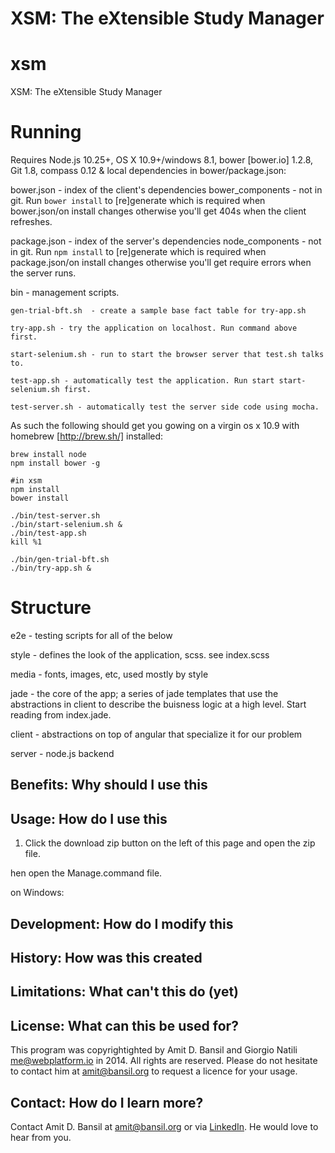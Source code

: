 # XSM: The eXtensible Study Manager

xsm
===

XSM: The eXtensible Study Manager

Running
===

Requires Node.js 10.25+, OS X 10.9+/windows 8.1, bower [bower.io] 1.2.8, Git 1.8, compass 0.12 & local dependencies in bower/package.json:

bower.json - index of the client's dependencies
bower_components - not in git. Run `bower install` to [re]generate which is required when bower.json/on install changes otherwise you'll get 404s when the client refreshes.

package.json - index of the server's dependencies
node_components - not in git. Run `npm install` to [re]generate which is required when package.json/on install changes otherwise you'll get require errors when the server runs.

bin - management scripts.

	gen-trial-bft.sh  - create a sample base fact table for try-app.sh

	try-app.sh - try the application on localhost. Run command above first.

	start-selenium.sh - run to start the browser server that test.sh talks to.

	test-app.sh - automatically test the application. Run start start-selenium.sh first.

	test-server.sh - automatically test the server side code using mocha.

As such the following should get you gowing on a virgin os x 10.9 with homebrew [http://brew.sh/] installed:

	brew install node
	npm install bower -g

	#in xsm
	npm install
	bower install

	./bin/test-server.sh
	./bin/start-selenium.sh &
	./bin/test-app.sh
	kill %1

	./bin/gen-trial-bft.sh
	./bin/try-app.sh &

Structure
===

e2e    - testing scripts for all of the below

style  - defines the look of the application, scss. see index.scss

media  - fonts, images, etc, used mostly by style

jade   - the core of the app; a series of jade templates that use the abstractions in client to describe the buisness logic at a high level. Start reading from index.jade.

client - abstractions on top of angular that specialize it for our problem

server - node.js backend

## Benefits: Why should I use this

## Usage: How do I use this

1. Click the download zip button on the left of this page and open the zip file.

hen open the Manage.command file. 

on Windows: 

## Development: How do I modify this

## History: How was this created

## Limitations: What can't this do (yet)

## License: What can this be used for?

This program was copyrightighted by Amit D. Bansil and Giorgio Natili me@webplatform.io in 2014. All rights are reserved. Please do not hesitate to contact him at amit@bansil.org to request a licence for your usage.

## Contact: How do I learn more?

Contact Amit D. Bansil at [amit@bansil.org](mailto:amit@bansil.org) or via [LinkedIn](http://lnkd.in/Y6mbje). He would love to hear from you.